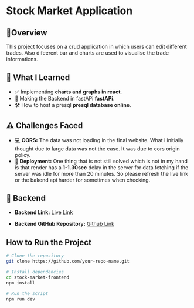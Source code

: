 # Stock Market Application

## 📖Overview

This project focuses on a crud application in which users can edit different trades. Also difeerent bar and charts are used to visualise the trade informations.

## 🚀 What I Learned

- ✅ Implementing **charts and graphs in react**.
- 🎯 Making the Backend in fastAPi **fastAPi**.
- 🛠 How to host a presql **presql database online**.

## ⚠️ Challenges Faced

- 💻 **CORS:** The data was not loading in the final website. What i initially thought due to large data was not the case. It was due to cors origin policy.
- 🧹 **Deployment:** One thing that is not still solved which is not in my hand is that render has a **1-1.30sec** delay in the server for data fetching if the server was idle for more than 20 minutes. So please refresh the live link or the bakend api harder for sometimes when checking.


## 🚀 Backend

- **Backend Link:** [Live Link]([#](https://stock-market-backend-fpzz.onrender.com/stocks))  
  

- **Backend GitHub Repository:** [Github Link]([#](https://github.com/eidmum31/stock-market-backend))  
  

## How to Run the Project

```bash
# Clone the repository
git clone https://github.com/your-repo-name.git

# Install dependencies
cd stock-market-frontend
npm install

# Run the script
npm run dev
```
